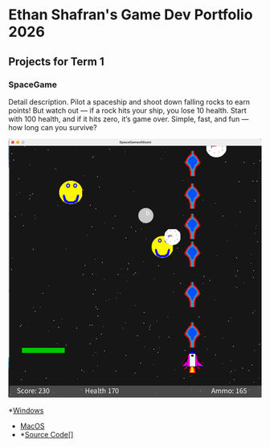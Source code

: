 # Ethan Shafran's Game Dev Portfolio 2026

## Projects for Term 1

### SpaceGame

Detail description.
Pilot a spaceship and shoot down falling rocks to earn points! But watch out — if a rock hits your ship, you lose 10 health. Start with 100 health, and if it hits zero, it’s game over. Simple, fast, and fun — how long can you survive?

![Running Game](https://github.com/9730837/portfolio2/blob/main/images/spacegame.png)

*[Windows](https://github.com/9730837/portfolio2/blob/main/src/SpaceGame/windows-amd64.zip)
* [MacOS](https://github.com/user-attachments/files/23056563/macos-x86_64.zip)
* *[Source Code](https://github.com/9730837/portfolio2/settings/pages)[]

